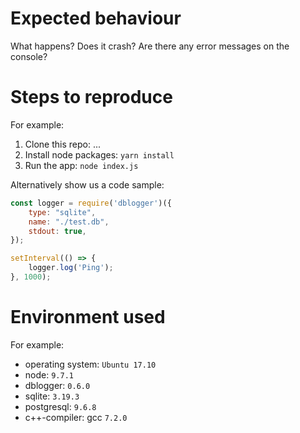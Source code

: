 # Expected behaviour

What happens? Does it crash? Are there any error messages on the console?


# Steps to reproduce

For example:

1. Clone this repo: ...
2. Install node packages: `yarn install`
3. Run the app: `node index.js`

Alternatively show us a code sample:

```js
const logger = require('dblogger')({
	type: "sqlite",
	name: "./test.db",
	stdout: true,
});

setInterval(() => {
	logger.log('Ping');
}, 1000);
```

# Environment used

For example:

- operating system: `Ubuntu 17.10`
- node: `9.7.1`
- dblogger: `0.6.0`
- sqlite: `3.19.3`
- postgresql: `9.6.8`
- c++-compiler: gcc `7.2.0`
